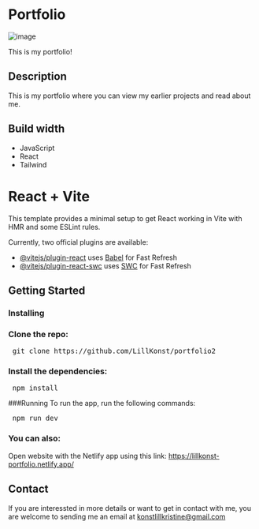 # Portfolio
![image](https://github.com/user-attachments/assets/ce8448c4-e75b-4680-b892-18f39d645ba1)


This is my portfolio!

## Description
This is my portfolio where you can view my earlier projects and read about me.

## Build width
- JavaScript
- React
- Tailwind

# React + Vite

This template provides a minimal setup to get React working in Vite with HMR and some ESLint rules.

Currently, two official plugins are available:

- [@vitejs/plugin-react](https://github.com/vitejs/vite-plugin-react/blob/main/packages/plugin-react/README.md) uses [Babel](https://babeljs.io/) for Fast Refresh
- [@vitejs/plugin-react-swc](https://github.com/vitejs/vite-plugin-react-swc) uses [SWC](https://swc.rs/) for Fast Refresh


## Getting Started
### Installing

### Clone the repo:

<pre> git clone https://github.com/LillKonst/portfolio2 </pre>

### Install the dependencies:

<pre> npm install </pre>

###Running
To run the app, run the following commands:

<pre> npm run dev </pre>

### You can also: 
 Open website with the Netlify app using this link: https://lillkonst-portfolio.netlify.app/


## Contact 
If you are interessted in more details or want to get in contact with me, you are welcome to sending me an email at konstlillkristine@gmail.com
 
